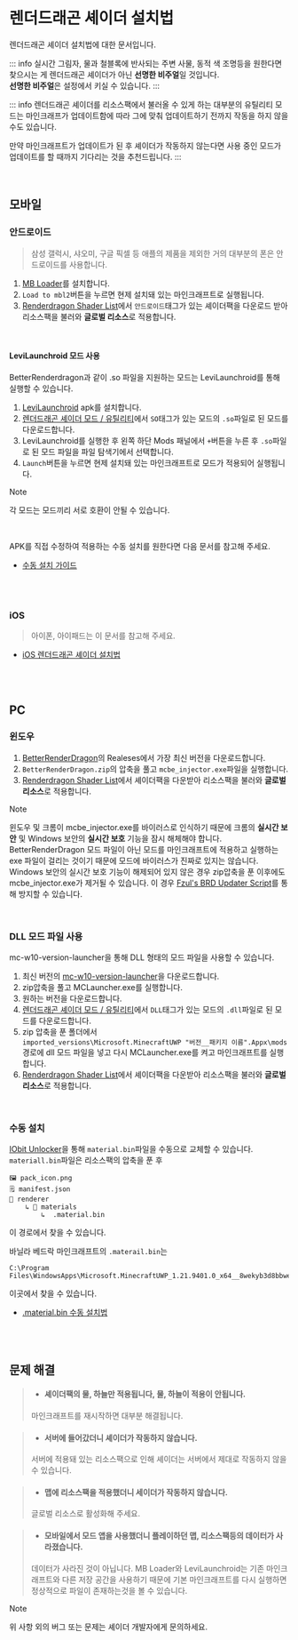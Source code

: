 # 렌더드래곤 셰이더 설치법

렌더드래곤 셰이더 설치법에 대한 문서입니다.


::: info
실시간 그림자, 물과 철블록에 반사되는 주변 사물, 동적 색 조명등을 원한다면 찾으시는 게 렌더드래곤 셰이더가 아닌 **선명한 비주얼**일 것입니다.  
**선명한 비주얼**은 설정에서 키실 수 있습니다.
:::


::: info
렌더드래곤 셰이더를 리소스팩에서 불러올 수 있게 하는 대부분의 유틸리티 모드는 마인크래프가 업데이트함에 따라 그에 맞춰 업데이트하기 전까지 작동을 하지 않을 수도 있습니다.  

만약 마인크래프트가 업데이트가 된 후 셰이더가 작동하지 않는다면 사용 중인 모드가 업데이트를 할 때까지 기다리는 것을 추천드립니다.
:::

<br>

## 모바일

### 안드로이드

> 삼성 갤럭시, 샤오미, 구글 픽셀 등 애플의 제품을 제외한 거의 대부분의 폰은 안드로이드를 사용합니다.

1. [MB Loader](https://github.com/DominoKorean/Render-dragon-shader-list/blob/main/language/ko_kr/README.md#mb-loader)를 설치합니다.
2. `Load to mbl2`버튼을 누르면 현제 설치돼 있는 마인크래프트로 실행됩니다.
3. [Renderdragon Shader List](https://github.com/DominoKorean/Render-dragon-shader-list/blob/main/language/ko_kr/README.md)에서 `안드로이드`태그가 있는 셰이더팩을 다운로드 받아 리소스팩을 불러와 **글로벌 리소스**로 적용합니다.

<br>

#### LeviLaunchroid 모드 사용
BetterRenderdragon과 같이 .so 파일을 지원하는 모드는 LeviLaunchroid를 통해 실행할 수 있습니다.

1. [LeviLaunchroid](https://github.com/LiteLDev/LeviLaunchroid/releases) apk를 설치합니다.
2. [렌더드래곤 셰이더 모드 / 유틸리티](https://github.com/DominoKorean/Render-dragon-shader-list/blob/main/language/ko_kr/README.md#%EB%A0%8C%EB%8D%94%EB%93%9C%EB%9E%98%EA%B3%A4-%EC%85%B0%EC%9D%B4%EB%8D%94-%EB%AA%A8%EB%93%9C--%EC%9C%A0%ED%8B%B8%EB%A6%AC%ED%8B%B0)에서 `SO`태그가 있는 모드의 `.so`파일로 된 모드를 다운로드합니다.
3. LeviLaunchroid를 실행한 후 왼쪽 하단 Mods 패널에서 `+`버튼을 누른 후 `.so`파일로 된 모드 파일을 파일 탐색기에서 선택합니다.
4. `Launch`버튼을 누르면 현제 설치돼 있는 마인크래프트로 모드가 적용되어 실행됩니다.

> [!NOTE]
> 각 모드는 모드끼리 서로 호환이 안될 수 있습니다.

<br>

APK를 직접 수정하여 적용하는 수동 설치를 원한다면 다음 문서를 참고해 주세요.
* [수동 설치 가이드](./androidrd.md)

<br>
<br>

### iOS

> 아이폰, 아이패드는 이 문서를 참고해 주세요.

* [iOS 렌더드래곤 셰이더 설치법](./ios.md)

<br>
<br>

## PC

### 윈도우

1. [BetterRenderDragon](https://github.com/QYCottage/BetterRenderDragon/releases)의 Realeses에서 가장 최신 버전을 다운로드합니다.
2. `BetterRenderDragon.zip`의 압축을 풀고 `mcbe_injector.exe`파일을 실행합니다.
3. [Renderdragon Shader List](https://github.com/DominoKorean/Render-dragon-shader-list/blob/main/language/ko_kr/README.md)에서 셰이더팩을 다운받아 리소스팩을 불러와 **글로벌 리소스**로 적용합니다.

> [!NOTE]
> 윈도우 및 크롬이 mcbe_injector.exe를 바이러스로 인식하기 때문에 크롬의 **실시간 보안** 및 Windows 보안의 **실시간 보호** 기능을 잠시 해체해야 합니다.  
> BetterRenderDragon 모드 파일이 아닌 모드를 마인크래프트에 적용하고 실행하는 exe 파일이 걸리는 것이기 때문에 모드에 바이러스가 진짜로 있지는 않습니다.  
> Windows 보안의 실시간 보호 기능이 해제되어 있지 않은 경우 zip압축을 푼 이후에도 mcbe_injector.exe가 제거될 수 있습니다. 이 경우 [Fzul's BRD Updater Script](https://github.com/faizul726/brd-updater-script)를 통해 방지할 수 있습니다.

<br>

### DLL 모드 파일 사용
mc-w10-version-launcher을 통해 DLL 형태의 모드 파일을 사용할 수 있습니다.

1. 최신 버전의 [mc-w10-version-launcher](https://github.com/QYCottage/mc-w10-version-launcher/releases)을 다운로드합니다.
2. zip압축을 풀고 MCLauncher.exe를 실행합니다.
3. 원하는 버전을 다운로드합니다.
4. [렌더드래곤 셰이더 모드 / 유틸리티](https://github.com/DominoKorean/Render-dragon-shader-list/blob/main/language/ko_kr/README.md#%EB%A0%8C%EB%8D%94%EB%93%9C%EB%9E%98%EA%B3%A4-%EC%85%B0%EC%9D%B4%EB%8D%94-%EB%AA%A8%EB%93%9C--%EC%9C%A0%ED%8B%B8%EB%A6%AC%ED%8B%B0)에서 `DLL`태그가 있는 모드의 `.dll`파일로 된 모드를 다운로드합니다.
5. zip 압축을 푼 폴더에서  
`imported_versions\Microsoft.MinecraftUWP "버전__패키지 이름".Appx\mods`  
경로에 dll 모드 파일을 넣고 다시 MCLauncher.exe를 켜고 마인크래프트를 실행합니다.
6. [Renderdragon Shader List](https://github.com/DominoKorean/Render-dragon-shader-list/blob/main/language/ko_kr/README.md)에서 셰이더팩을 다운받아 리소스팩을 불러와 **글로벌 리소스**로 적용합니다.

<br>

### 수동 설치

[IObit Unlocker](https://www.iobit.com/en/iobit-unlocker.php)을 통해 `material.bin`파일을 수동으로 교체할 수 있습니다.  
`materiall.bin`파일은 리소스팩의 압축을 푼 후
```
🖼️ pack_icon.png
🗒️ manifest.json
📁 renderer
    ↳ 📁 materials
        ↳  .material.bin
```
이 경로에서 찾을 수 있습니다.

바닐라 베드락 마인크래프트의 `.materail.bin`는  
```
C:\Program Files\WindowsApps\Microsoft.MinecraftUWP_1.21.9401.0_x64__8wekyb3d8bbwe\data\renderer\materials
```
이곳에서 찾을 수 있습니다.

* [.material.bin 수동 설치법](./materialbin/materialbin.md)

<br>
<br>

## 문제 해결

> - #### **셰이더팩의 물, 하늘만 적용됩니다, 물, 하늘이 적용이 안됩니다.**  
> 마인크래프트를 재시작하면 대부분 해결됩니다.

> - #### **서버에 들어갔더니 셰이더가 작동하지 않습니다.**  
> 서버에 적용돼 있는 리소스팩으로 인해 셰이더는 서버에서 제대로 작동하지 않을 수 있습니다.

> - #### **맵에 리소스팩을 적용했더니 세이더가 작동하지 않습니다.**  
> 글로벌 리소스로 활성화해 주세요.

> - #### **모바일에서 모드 앱을 사용했더니 플레이하던 맵, 리소스팩등의 데이터가 사라졌습니다.**  
>  데이터가 사라진 것이 아닙니다. MB Loader와 LeviLaunchroid는 기존 마인크래프트와 다른 저장 공간을 사용하기 때문에 기본 마인크래프트를 다시 실행하면 정상적으로 파일이 존재하는것을 볼 수 있습니다.

> [!NOTE]
> 위 사항 외의 버그 또는 문제는 셰이더 개발자에게 문의하세요.